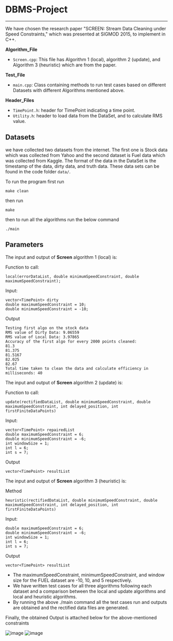 # DBMS-Project

------------------
We have chosen the research paper "SCREEN: Stream Data Cleaning under Speed Constraints," which was presented at SIGMOD 2015, to implement in C++.

**Algorithm_File**
- `Screen.cpp`: This file has Algorithm 1 (local), algorithm 2 (update), and Algorithm 3 (heuristic) which are from the paper.

**Test_File**
- `main.cpp`: Class containing methods to run test cases based on different Datasets with different Algorithms mentioned above.

**Header_Files**
- `TimePoint.h`: header for TimePoint indicating a time point.
- `Utility.h`: header to load data from the DataSet,  and to calculate RMS value.

Datasets
---------

we have collected two datasets from the internet. The first one is Stock data which was collected from Yahoo and the second dataset is Fuel data which was collected from Kaggle. The format of the data in the DataSet is the timestamp of the data, dirty data, and truth data. These data sets can be found in the code folder `data/`.

To run the program first run 
```
make clean
```
then run 
```
make
```
then to run all the algorithms run the below command
```
./main
```

Parameters
-----------
The input and output of **Screen** algorithm 1 (local) is:

Function to call:

```
local(errorDataList, double minimumSpeedConstraint, double maximumSpeedConstraint);
```

Input:

```
vector<TimePoint> dirty 
double maximumSpeedConstraint = 10;
double minimumSpeedConstraint = -10;
```

Output

```
Testing first algo on the stock data 
RMS value of Dirty Data: 9.06559
RMS value of Local Data: 3.97865
Accuracy of the first algo for every 2000 points cleaned: 
81.3
81.375
81.5167
82.025
82.67
Total time taken to clean the data and calculate efficiency in milliseconds: 40
```
The input and output of **Screen** algorithm 2 (update) is:

Function to call:

```
update(rectifiedDataList, double minimumSpeedConstraint, double maximumSpeedConstraint, int delayed_position, int firstFiniteDataPoints)
```

Input:

```
vector<TimePoint> repairedList
double maximumSpeedConstraint = 6;
double minimumSpeedConstraint = -6;
int windowSize = 1;
int l = 6;
int s = 7;
```

Output

```
vector<TimePoint> resultList
```
The input and output of **Screen** algorithm 3 (heuristic) is:

Method

```
heuristic(rectifiedDataList, double minimumSpeedConstraint, double maximumSpeedConstraint, int delayed_position, int firstFiniteDataPoints)
```

Input:

```
double maximumSpeedConstraint = 6;
double minimumSpeedConstraint = -6;
int windowSize = 1;
int l = 6;
int s = 7;
```

Output

```
vector<TimePoint> resultList
```

- The maximumSpeedConstraint, minimumSpeedConstraint, and window size for the FUEL dataset are -10, 10, and 5 respectively.
- We have written test cases for all three algorithms following each dataset and a comparison between the local and update algorithms and local and heuristic algorithms.
- By running the above ./main command all the test cases run and outputs are obtained and the rectified data files are generated.

Finally, the obtained Output is attached below for the above-mentioned constraints

![image](https://github.com/likhithsj/DBMS-Project/assets/53929108/eaf77c58-7469-49ff-9793-7fc005dc2970)
![image](https://github.com/likhithsj/DBMS-Project/assets/53929108/6082be5e-5cf2-4a87-a6ec-d6dcb863afda)


